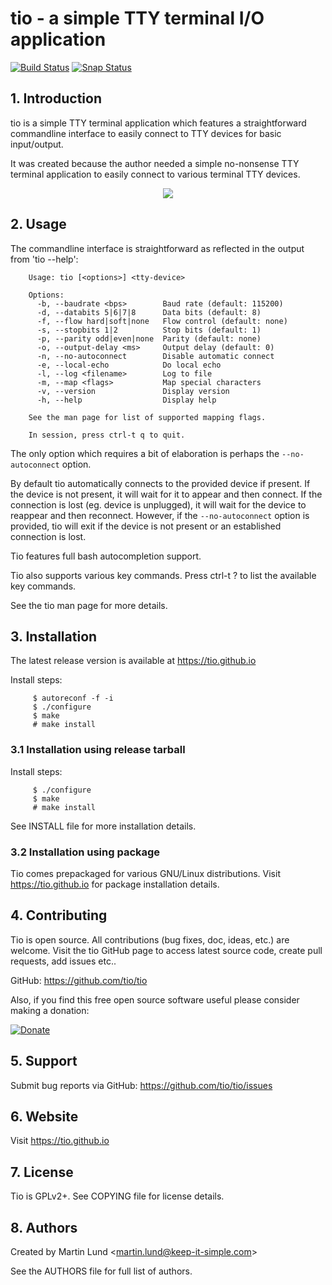 # tio - a simple TTY terminal I/O application

[![Build Status](https://travis-ci.org/tio/tio.svg?branch=master)](https://travis-ci.org/tio/tio)
[![Snap Status](https://build.snapcraft.io/badge/tio/tio.snapcraft.svg)](https://build.snapcraft.io/user/tio/tio.snapcraft)

## 1. Introduction

tio is a simple TTY terminal application which features a straightforward
commandline interface to easily connect to TTY devices for basic input/output.

It was created because the author needed a simple no-nonsense TTY terminal
application to easily connect to various terminal TTY devices.

<p align="center">
<img src="https://tio.github.io/images/tio-demo.gif">
</p>


## 2. Usage

The commandline interface is straightforward as reflected in the output from
'tio --help':
```
    Usage: tio [<options>] <tty-device>

    Options:
      -b, --baudrate <bps>        Baud rate (default: 115200)
      -d, --databits 5|6|7|8      Data bits (default: 8)
      -f, --flow hard|soft|none   Flow control (default: none)
      -s, --stopbits 1|2          Stop bits (default: 1)
      -p, --parity odd|even|none  Parity (default: none)
      -o, --output-delay <ms>     Output delay (default: 0)
      -n, --no-autoconnect        Disable automatic connect
      -e, --local-echo            Do local echo
      -l, --log <filename>        Log to file
      -m, --map <flags>           Map special characters
      -v, --version               Display version
      -h, --help                  Display help

    See the man page for list of supported mapping flags.

    In session, press ctrl-t q to quit.
```

The only option which requires a bit of elaboration is perhaps the
`--no-autoconnect` option.

By default tio automatically connects to the provided device if present.  If
the device is not present, it will wait for it to appear and then connect. If
the connection is lost (eg. device is unplugged), it will wait for the device
to reappear and then reconnect. However, if the `--no-autoconnect` option is
provided, tio will exit if the device is not present or an established
connection is lost.

Tio features full bash autocompletion support.

Tio also supports various key commands. Press ctrl-t ? to list the available
key commands.

See the tio man page for more details.


## 3. Installation

The latest release version is available at https://tio.github.io

Install steps:
```
     $ autoreconf -f -i
     $ ./configure
     $ make
     # make install
```

### 3.1 Installation using release tarball

Install steps:
```
     $ ./configure
     $ make
     # make install
```
See INSTALL file for more installation details.

### 3.2 Installation using package

Tio comes prepackaged for various GNU/Linux distributions. Visit
https://tio.github.io for package installation details.


## 4. Contributing

Tio is open source. All contributions (bug fixes, doc, ideas, etc.) are
welcome. Visit the tio GitHub page to access latest source code, create pull
requests, add issues etc..

GitHub: https://github.com/tio/tio

Also, if you find this free open source software useful please consider making
a donation:

[![Donate](https://www.paypal.com/en_US/i/btn/x-click-but21.gif)](https://www.paypal.me/lundmar)


## 5. Support

Submit bug reports via GitHub: https://github.com/tio/tio/issues


## 6. Website

Visit https://tio.github.io


## 7. License

Tio is GPLv2+. See COPYING file for license details.


## 8. Authors

Created by Martin Lund \<martin.lund@keep-it-simple.com>

See the AUTHORS file for full list of authors.

